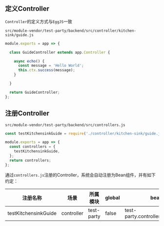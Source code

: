 ## 定义Controller

`Controller`的定义方式与`EggJS`一致

`src/module-vendor/test-party/backend/src/controller/kitchen-sink/guide.js`

``` javascript
module.exports = app => {

  class GuideController extends app.Controller {

    async echo() {
      const message = 'Hello World';
      this.ctx.success(message);
    }

  }

  return GuideController;
};
```

## 注册Controller

`src/module-vendor/test-party/backend/src/controllers.js`

``` javascript
const testKitchensinkGuide = require('./controller/kitchen-sink/guide.js');

module.exports = app => {
  const controllers = {
    testKitchensinkGuide,
  };
  return controllers;
};
```

通过`controllers.js`注册的Controller，系统会自动注册为Bean组件，并有如下约定：

|注册名称|场景|所属模块|global|beanFullName|
|--|--|--|--|--|
|testKitchensinkGuide|controller|test-party|false|test-party.controller.testKitchensinkGuide|
